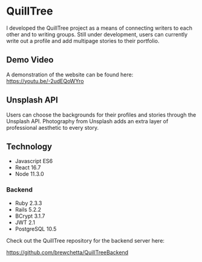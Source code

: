 # QuillTree

I developed the QuillTree project as a means of connecting writers to each other and to writing groups. Still under development, users can currently write out a profile and add multipage stories to their portfolio.

## Demo Video

A demonstration of the website can be found here: https://youtu.be/-2udEQoWYro

## Unsplash API

Users can choose the backgrounds for their profiles and stories through the Unsplash API. Photography from Unsplash adds an extra layer of professional aesthetic to every story.

## Technology

* Javascript ES6
* React 16.7
* Node 11.3.0

### Backend

* Ruby 2.3.3
* Rails 5.2.2
* BCrypt 3.1.7
* JWT 2.1
* PostgreSQL 10.5

Check out the QuillTree repository for the backend server here:

https://github.com/brewchetta/QuillTreeBackend
